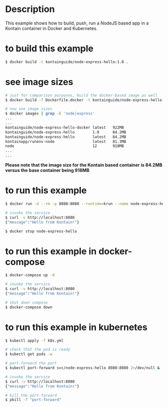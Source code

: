 # Description
This example shows how to build, push, run a NodeJS based app in a Kontain container in Docker and Kubernetes.

# to build this example
```bash
$ docker build -t kontainguide/node-express-hello:1.0 .
```

# see image sizes
```bash
# just for comparison purposes, build the docker-based image as well
$ docker build -f Dockerfile.docker -t kontainguide/node-express-hello-docker .

# now see image sizes
$ docker images | grep -E 'node|express'
...
...
kontainguide/node-express-hello-docker latest   922MB
kontainguide/node-express-hello        1.0      84.2MB
kontainguide/node-express-hello        latest   84.2MB
kontainapp/runenv-node                 latest   81.3MB
node                                   12       918MB
...
...
```

**Please note that the image size for the Kontain based container is 84.2MB versus the base container being 918MB**

# to run this example
```bash
$ docker run -d --rm -p 8080:8080 --runtime=krun --name node-express-hello kontainguide/node-express-hello:1.0

# invoke the service
$ curl -v http://localhost:8080
{"message":"Hello from Kontain!"}

$ docker stop node-express-hello
```

# to run this example in docker-compose
```bash
$ docker-compose up -d

# invoke the service
$ curl -v http://localhost:8080
{"message":"Hello from Kontain!"}

# shut down compose
$ docker-compose down
```

# to run this example in kubernetes
```bash
$ kubectl apply -f k8s.yml

# check that the pod is ready
$ kubectl get pods -w

# port-forward the port
$ kubectl port-forward svc/node-express-hello 8080:8080 2>/dev/null &

# invoke the service
$ curl -v http://localhost:8080
{"message":"Hello from Kontain!"}

# kill the port-forward
$ pkill -f "port-forward"
```